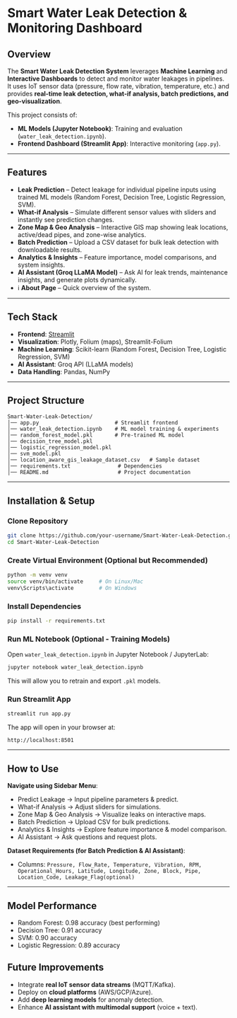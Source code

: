 # Smart Water Leak Detection & Monitoring Dashboard

## Overview

The **Smart Water Leak Detection System** leverages **Machine Learning** and **Interactive Dashboards** to detect and monitor water leakages in pipelines.
It uses IoT sensor data (pressure, flow rate, vibration, temperature, etc.) and provides **real-time leak detection, what-if analysis, batch predictions, and geo-visualization**.

This project consists of:

* **ML Models (Jupyter Notebook)**: Training and evaluation (`water_leak_detection.ipynb`).
* **Frontend Dashboard (Streamlit App)**: Interactive monitoring (`app.py`).

---

## Features

*  **Leak Prediction** – Detect leakage for individual pipeline inputs using trained ML models (Random Forest, Decision Tree, Logistic Regression, SVM).
*  **What-if Analysis** – Simulate different sensor values with sliders and instantly see prediction changes.
*  **Zone Map & Geo Analysis** – Interactive GIS map showing leak locations, active/dead pipes, and zone-wise analytics.
*  **Batch Prediction** – Upload a CSV dataset for bulk leak detection with downloadable results.
*  **Analytics & Insights** – Feature importance, model comparisons, and system insights.
*  **AI Assistant (Groq LLaMA Model)** – Ask AI for leak trends, maintenance insights, and generate plots dynamically.
* ℹ **About Page** – Quick overview of the system.

---

##  Tech Stack

* **Frontend**: [Streamlit](https://streamlit.io/)
* **Visualization**: Plotly, Folium (maps), Streamlit-Folium
* **Machine Learning**: Scikit-learn (Random Forest, Decision Tree, Logistic Regression, SVM)
* **AI Assistant**: Groq API (LLaMA models)
* **Data Handling**: Pandas, NumPy

---

##  Project Structure

```
Smart-Water-Leak-Detection/
│── app.py                        # Streamlit frontend
│── water_leak_detection.ipynb    # ML model training & experiments
│── random_forest_model.pkl       # Pre-trained ML model
│── decision_tree_model.pkl
│── logistic_regression_model.pkl
│── svm_model.pkl
│── location_aware_gis_leakage_dataset.csv   # Sample dataset
│── requirements.txt               # Dependencies
│── README.md                      # Project documentation
```

---

##  Installation & Setup

###  Clone Repository

```bash
git clone https://github.com/your-username/Smart-Water-Leak-Detection.git
cd Smart-Water-Leak-Detection
```

###  Create Virtual Environment (Optional but Recommended)

```bash
python -m venv venv
source venv/bin/activate     # On Linux/Mac
venv\Scripts\activate        # On Windows
```

###  Install Dependencies

```bash
pip install -r requirements.txt
```

###  Run ML Notebook (Optional - Training Models)

Open `water_leak_detection.ipynb` in Jupyter Notebook / JupyterLab:

```bash
jupyter notebook water_leak_detection.ipynb
```

This will allow you to retrain and export `.pkl` models.

### Run Streamlit App

```bash
streamlit run app.py
```

The app will open in your browser at:

```
http://localhost:8501
```

---

## How to Use

 **Navigate using Sidebar Menu**:

   * Predict Leakage → Input pipeline parameters & predict.
   * What-if Analysis → Adjust sliders for simulations.
   * Zone Map & Geo Analysis → Visualize leaks on interactive maps.
   * Batch Prediction → Upload CSV for bulk predictions.
   * Analytics & Insights → Explore feature importance & model comparison.
   * AI Assistant → Ask questions and request plots.

 **Dataset Requirements (for Batch Prediction & AI Assistant)**:

   * Columns: `Pressure, Flow_Rate, Temperature, Vibration, RPM, Operational_Hours, Latitude, Longitude, Zone, Block, Pipe, Location_Code, Leakage_Flag(optional)`

---

## Model Performance
* Random Forest: 0.98 accuracy (best performing)
* Decision Tree: 0.91 accuracy
* SVM: 0.90 accuracy
* Logistic Regression: 0.89 accuracy

##  Future Improvements

* Integrate **real IoT sensor data streams** (MQTT/Kafka).
* Deploy on **cloud platforms** (AWS/GCP/Azure).
* Add **deep learning models** for anomaly detection.
* Enhance **AI assistant with multimodal support** (voice + text).